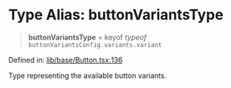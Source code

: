 # Type Alias: buttonVariantsType

> **buttonVariantsType** = keyof *typeof* `buttonVariantsConfig.variants.variant`

Defined in: [lib/base/Button.tsx:136](https://github.com/aldesgroup/goaldn/blob/850e22fffd19501920628173674ada43cba9a29a/lib/base/Button.tsx#L136)

Type representing the available button variants.
